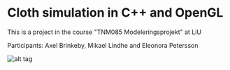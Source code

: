 # Cloth simulation in C++ and OpenGL
This is a project in the course "TNM085 Modeleringsprojekt" at LiU

Participants: Axel Brinkeby, Mikael Lindhe and Eleonora Petersson

![alt tag](https://cloud.githubusercontent.com/assets/5852149/12874311/0da38eac-cdd2-11e5-9d37-b935076f7d2d.png)
